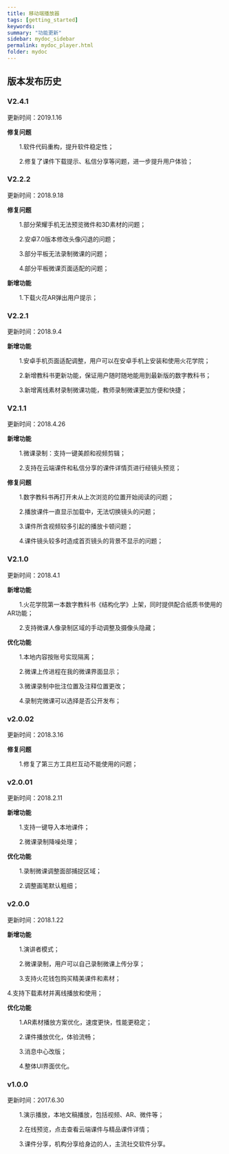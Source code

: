 ```yaml
---
title: 移动端播放器
tags: [getting_started]
keywords:
summary: "功能更新"
sidebar: mydoc_sidebar
permalink: mydoc_player.html
folder: mydoc
---
```


## 版本发布历史

### V2.4.1

更新时间：2019.1.16

**修复问题**

&ensp;&ensp;&ensp;&ensp;1.软件代码重构，提升软件稳定性；

&ensp;&ensp;&ensp;&ensp;2.修复了课件下载提示、私信分享等问题，进一步提升用户体验；

### V2.2.2

更新时间：2018.9.18

**修复问题**

&ensp;&ensp;&ensp;&ensp;1.部分荣耀手机无法预览微件和3D素材的问题；

&ensp;&ensp;&ensp;&ensp;2.安卓7.0版本修改头像闪退的问题；

&ensp;&ensp;&ensp;&ensp;3.部分平板无法录制微课的问题；

&ensp;&ensp;&ensp;&ensp;4.部分平板微课页面适配的问题；

**新增功能**

&ensp;&ensp;&ensp;&ensp;1.下载火花AR弹出用户提示；

### V2.2.1

更新时间：2018.9.4

**新增功能**

&ensp;&ensp;&ensp;&ensp;1.安卓手机页面适配调整，用户可以在安卓手机上安装和使用火花学院；

&ensp;&ensp;&ensp;&ensp;2.新增教科书更新功能，保证用户随时随地能用到最新版的数字教科书；

&ensp;&ensp;&ensp;&ensp;3.新增离线素材录制微课功能，教师录制微课更加方便和快捷；

### V2.1.1

更新时间：2018.4.26

**新增功能**

&ensp;&ensp;&ensp;&ensp;1.微课录制：支持一键美颜和视频剪辑；

&ensp;&ensp;&ensp;&ensp;2.支持在云端课件和私信分享的课件详情页进行经镜头预览；

**修复问题**

&ensp;&ensp;&ensp;&ensp;1.数字教科书再打开未从上次浏览的位置开始阅读的问题；

&ensp;&ensp;&ensp;&ensp;2.播放课件一直显示加载中，无法切换镜头的问题；

&ensp;&ensp;&ensp;&ensp;3.课件所含视频较多引起的播放卡顿问题；

&ensp;&ensp;&ensp;&ensp;4.课件镜头较多时造成首页镜头的背景不显示的问题；

### V2.1.0

更新时间：2018.4.1

**新增功能**

&ensp;&ensp;&ensp;&ensp;1.火花学院第一本数字教科书《结构化学》上架，同时提供配合纸质书使用的AR功能；

&ensp;&ensp;&ensp;&ensp;2.支持微课人像录制区域的手动调整及摄像头隐藏；

**优化功能**

&ensp;&ensp;&ensp;&ensp;1.本地内容按账号实现隔离； 

&ensp;&ensp;&ensp;&ensp;2.微课上传进程在我的微课界面显示；

&ensp;&ensp;&ensp;&ensp;3.微课录制中批注位置及注释位置更改；

&ensp;&ensp;&ensp;&ensp;4.录制完微课可以选择是否公开发布；

### v2.0.02

更新时间：2018.3.16

**修复问题**

&ensp;&ensp;&ensp;&ensp;1.修复了第三方工具栏互动不能使用的问题；

### v2.0.01

更新时间：2018.2.11

**新增功能**

&ensp;&ensp;&ensp;&ensp;1.支持一键导入本地课件；

&ensp;&ensp;&ensp;&ensp;2.微课录制降噪处理；

**优化功能**

&ensp;&ensp;&ensp;&ensp;1.录制微课调整面部捕捉区域；

&ensp;&ensp;&ensp;&ensp;2.调整画笔默认粗细；

### v2.0.0

更新时间：2018.1.22

**新增功能**

&ensp;&ensp;&ensp;&ensp;1.演讲者模式；

&ensp;&ensp;&ensp;&ensp;2.微课录制，用户可以自己录制微课上传分享；

&ensp;&ensp;&ensp;&ensp;3.支持火花钱包购买精美课件和素材；

4.支持下载素材并离线播放和使用；

**优化功能**

&ensp;&ensp;&ensp;&ensp;1.AR素材播放方案优化，速度更快，性能更稳定；

&ensp;&ensp;&ensp;&ensp;2.课件播放优化，体验流畅；

&ensp;&ensp;&ensp;&ensp;3.消息中心改版；

&ensp;&ensp;&ensp;&ensp;4.整体UI界面优化。

### v1.0.0

更新时间：2017.6.30

&ensp;&ensp;&ensp;&ensp;1.演示播放，本地文稿播放，包括视频、AR、微件等；

&ensp;&ensp;&ensp;&ensp;2.在线预览，点击查看云端课件与精品课件详情；

&ensp;&ensp;&ensp;&ensp;3.课件分享，机构分享给身边的人，主流社交软件分享。
